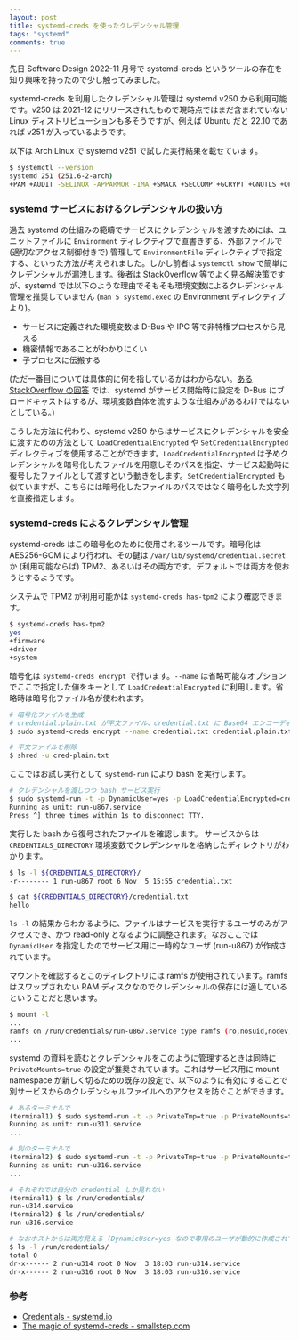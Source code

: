 ```yaml
---
layout: post
title: systemd-creds を使ったクレデンシャル管理
tags: "systemd"
comments: true
---
```


先日 Software Design 2022-11 月号で systemd-creds というツールの存在を知り興味を持ったので少し触ってみました。

systemd-creds を利用したクレデンシャル管理は systemd v250 から利用可能です。v250 は 2021-12 にリリースされたもので現時点ではまだ含まれていない Linux ディストリビューションも多そうですが、例えば Ubuntu だと 22.10 であれば v251 が入っているようです。

以下は Arch Linux で systemd v251 で試した実行結果を載せています。

```bash
$ systemctl --version
systemd 251 (251.6-2-arch)
+PAM +AUDIT -SELINUX -APPARMOR -IMA +SMACK +SECCOMP +GCRYPT +GNUTLS +OPENSSL +ACL +BLKID +CURL +ELFUTILS +FIDO2 +IDN2 -IDN +IPTC +KMOD +LIBCRYPTSETUP +LIBFDISK +PCRE2 -PWQUALITY +P11KIT -QRENCODE +TPM2 +BZIP2 +LZ4 +XZ +ZLIB +ZSTD -BPF_FRAMEWORK +XKBCOMMON +UTMP -SYSVINIT default-hierarchy=unified
```

### systemd サービスにおけるクレデンシャルの扱い方

過去 systemd の仕組みの範疇でサービスにクレデンシャルを渡すためには、ユニットファイルに `Environment` ディレクティブで直書きする、外部ファイルで (適切なアクセス制御付きで) 管理して `EnvironmentFile` ディレクティブで指定する、といった方法が考えられました。しかし前者は `systemctl show` で簡単にクレデンシャルが漏洩します。後者は StackOverflow 等でよく見る解決策ですが、systemd では以下のような理由でそもそも環境変数によるクレデンシャル管理を推奨していません (`man 5 systemd.exec` の Environment ディレクティブより)。

- サービスに定義された環境変数は D-Bus や IPC 等で非特権プロセスから見える
- 機密情報であることがわかりにくい
- 子プロセスに伝搬する

(ただ一番目については具体的に何を指しているかはわからない。[ある StackOverflow の回答][3] では、systemd がサービス開始時に設定を D-Bus にブロードキャストはするが、環境変数自体を流すような仕組みがあるわけではないとしている。)

こうした方法に代わり、systemd v250 からはサービスにクレデンシャルを安全に渡すための方法として `LoadCredentialEncrypted` や `SetCredentialEncrypted` ディレクティブを使用することができます。`LoadCredentialEncrypted` は予めクレデンシャルを暗号化したファイルを用意しそのパスを指定、サービス起動時に復号したファイルとして渡すという動きをします。`SetCredentialEncrypted` も似ていますが、こちらには暗号化したファイルのパスではなく暗号化した文字列を直接指定します。

### systemd-creds によるクレデンシャル管理

systemd-creds はこの暗号化のために使用されるツールです。暗号化は AES256-GCM により行われ、その鍵は `/var/lib/systemd/credential.secret` か (利用可能ならば) TPM2、あるいはその両方です。デフォルトでは両方を使おうとするようです。

システムで TPM2 が利用可能かは `systemd-creds has-tpm2` により確認できます。

```bash
$ systemd-creds has-tpm2
yes
+firmware
+driver
+system
```

暗号化は `systemd-creds encrypt` で行います。`--name` は省略可能なオプションでここで指定した値をキーとして `LoadCredentialEncrypted` に利用します。省略時は暗号化ファイル名が使われます。

```bash
# 暗号化ファイルを生成
# credential.plain.txt が平文ファイル、credential.txt に Base64 エンコーディングされた暗号化ファイルが生成される
$ sudo systemd-creds encrypt --name credential.txt credential.plain.txt credential.txt

# 平文ファイルを削除
$ shred -u cred-plain.txt
```

ここではお試し実行として `systemd-run` により bash を実行します。 

```bash
# クレデンシャルを渡しつつ bash サービス実行
$ sudo systemd-run -t -p DynamicUser=yes -p LoadCredentialEncrypted=credential.txt:$(pwd)/credential.txt /bin/bash
Running as unit: run-u867.service
Press ^] three times within 1s to disconnect TTY.
```

実行した bash から復号されたファイルを確認します。
サービスからは `CREDENTIALS_DIRECTORY` 環境変数でクレデンシャルを格納したディレクトリがわかります。

```bash
$ ls -l ${CREDENTIALS_DIRECTORY}/
-r-------- 1 run-u867 root 6 Nov  5 15:55 credential.txt

$ cat ${CREDENTIALS_DIRECTORY}/credential.txt
hello
```

`ls -l` の結果からわかるように、ファイルはサービスを実行するユーザのみがアクセスでき、かつ read-only となるように調整されます。なおここでは `DynamicUser` を指定したのでサービス用に一時的なユーザ (run-u867) が作成されています。

マウントを確認するとこのディレクトリには ramfs が使用されています。ramfs はスワップされない RAM ディスクなのでクレデンシャルの保存には適しているということだと思います。

```bash
$ mount -l
...
ramfs on /run/credentials/run-u867.service type ramfs (ro,nosuid,nodev,noexec,relatime,mode=700)
...
```

systemd の資料を読むとクレデンシャルをこのように管理するときは同時に `PrivateMounts=true` の設定が推奨されています。これはサービス用に mount namespace が新しく切るための既存の設定で、以下のように有効にすることで別サービスからのクレデンシャルファイルへのアクセスを防ぐことができます。

```bash
# あるターミナルで
(terminal1) $ sudo systemd-run -t -p PrivateTmp=true -p PrivateMounts=true -p DynamicUser=yes -p LoadCredential=abc:/etc/hosts /bin/bash
Running as unit: run-u311.service
...

# 別のターミナルで
(terminal2) $ sudo systemd-run -t -p PrivateTmp=true -p PrivateMounts=true -p DynamicUser=yes -p LoadCredential=abc:/etc/hosts /bin/bash
Running as unit: run-u316.service
...

# それぞれでは自分の credential しか見れない
(terminal1) $ ls /run/credentials/
run-u314.service
(terminal2) $ ls /run/credentials/
run-u316.service

# なおホストからは両方見える (DynamicUser=yes なので専用のユーザが動的に作成されている)
$ ls -l /run/credentials/
total 0
dr-x------ 2 run-u314 root 0 Nov  3 18:03 run-u314.service
dr-x------ 2 run-u316 root 0 Nov  3 18:03 run-u316.service
```

### 参考

- [Credentials - systemd.io][1]
- [The magic of systemd-creds - smallstep.com][2]

[1]: https://systemd.io/CREDENTIALS/
[2]: https://smallstep.com/blog/systemd-creds-hardware-protected-secrets/
[3]: https://security.stackexchange.com/questions/264373/details-snoop-environment-variables-using-d-bus-ipc

